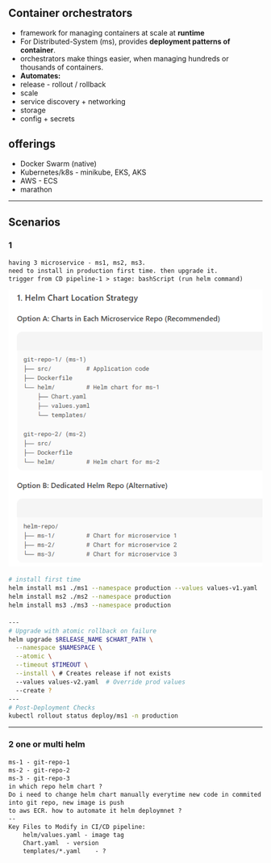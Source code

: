 ## Container orchestrators
- framework for managing containers at scale at **runtime**
- For Distributed-System (ms), provides **deployment patterns of container**.
- orchestrators make things easier, when managing hundreds or thousands of containers.
- **Automates:**
- release - rollout / rollback
- scale
- service discovery + networking
- storage
- config + secrets

## offerings
- Docker Swarm (native)
- Kubernetes/k8s - minikube, EKS, AKS
- AWS - ECS
- marathon

---
## Scenarios
### 1
```text
having 3 microservice - ms1, ms2, ms3.
need to install in production first time. then upgrade it.
trigger from CD pipeline-1 > stage: bashScript (run helm command)
```

![img_1.png](../../SD_99_img/03/img_1.png)

```bash
# install first time
helm install ms1 ./ms1 --namespace production --values values-v1.yaml
helm install ms2 ./ms2 --namespace production
helm install ms3 ./ms3 --namespace production

---
# Upgrade with atomic rollback on failure
helm upgrade $RELEASE_NAME $CHART_PATH \
  --namespace $NAMESPACE \
  --atomic \
  --timeout $TIMEOUT \
  --install \ # Creates release if not exists
  --values values-v2.yaml  # Override prod values
  --create ?
---  
# Post-Deployment Checks  
kubectl rollout status deploy/ms1 -n production  
```

---
### 2 one or multi helm
```text
ms-1 - git-repo-1
ms-2 - git-repo-2
ms-3 - git-repo-3
in which repo helm chart ?
Do i need to change helm chart manually everytime new code in commited into git repo, new image is push 
to aws ECR. how to automate it helm deploymnet ?
--
Key Files to Modify in CI/CD pipeline:
    helm/values.yaml - image tag
    Chart.yaml	- version
    templates/*.yaml	- ?
```







